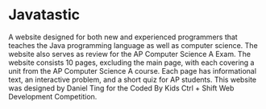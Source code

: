 # Javatastic

A website designed for both new and experienced programmers that teaches the Java programming language as well as computer science. The website also serves as review for the AP Computer Science A Exam. The website consists 10 pages, excluding the main page, with each covering a unit from the AP Computer Science A course. Each page has informational text, an interactive problem, and a short quiz for AP students. This website was designed by Daniel Ting for the Coded By Kids Ctrl + Shift Web Development Competition.
